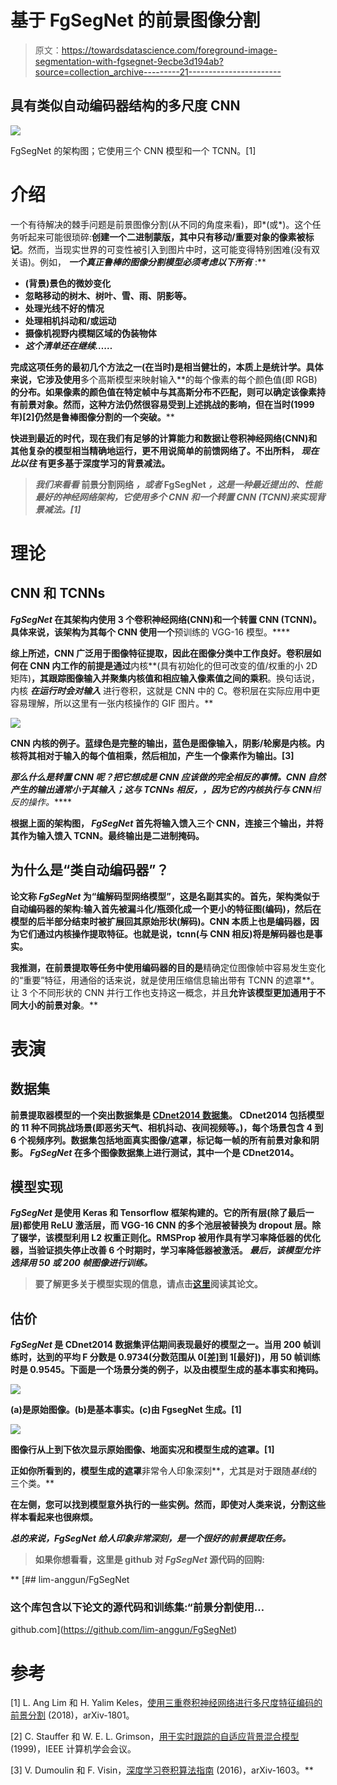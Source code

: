 # 基于 FgSegNet 的前景图像分割

> 原文：<https://towardsdatascience.com/foreground-image-segmentation-with-fgsegnet-9ecbe3d194ab?source=collection_archive---------21----------------------->

## 具有类似自动编码器结构的多尺度 CNN

![](img/4d095f8a6cf7c340eff36b82cac0a09d.png)

FgSegNet 的架构图；它使用三个 CNN 模型和一个 TCNN。[1]

# 介绍

一个有待解决的棘手问题是前景图像分割(从不同的角度来看)，即*(或*)。这个任务听起来可能很琐碎:**创建一个二进制蒙版，其中只有移动/重要对象的像素被标记**。然而，当现实世界的可变性被引入到图片中时，这可能变得特别困难(没有双关语)。例如， ***一个真正鲁棒的图像分割模型必须考虑以下所有*** :**

*   **(背景)景色的微妙变化**
*   **忽略移动的树木、树叶、雪、雨、阴影等。**
*   **处理光线不好的情况**
*   **处理相机抖动和/或运动**
*   **摄像机视野内模糊区域的伪装物体**
*   ***这个清单还在继续……***

**完成这项任务的最初几个方法之一(在当时)是相当健壮的，本质上是统计学。具体来说，它涉及使用**多个高斯模型来映射输入**的每个像素的每个颜色值(即 RGB)**的分布。如果像素的颜色值在特定帧中与其高斯分布不匹配，则可以确定该像素持有前景对象。然而，这种方法仍然很容易受到上述挑战的影响，但在当时(1999 年)[2]仍然是鲁棒图像分割的一个突破。****

**快进到最近的时代，现在我们有足够的计算能力和数据让卷积神经网络(CNN)和其他复杂的模型相当精确地运行，更不用说简单的前馈网络了。不出所料， ***现在比以往*** 有更多基于深度学习的背景减法。**

> ***我们来看看* **前景分割网络** *，或者* **FgSegNet** *，这是一种最近提出的、性能最好的神经网络架构，它使用多个 CNN 和一个转置 CNN (TCNN)来实现背景减法。[1]***

# **理论**

## **CNN 和 TCNNs**

*****FgSegNet*** 在其架构内使用 3 个卷积神经网络(CNN)和一个转置 CNN (TCNN)。具体来说，该架构为其每个 CNN 使用一个**预训练的 VGG-16 模型。****

**综上所述，CNN 广泛用于图像特征提取，因此在图像分类中工作良好。卷积层如何在 CNN 内工作的前提是通过**内核**(具有初始化的但可改变的值/权重的小 2D 矩阵)**，其跟踪图像输入并聚集内核值和相应输入像素值之间的乘积**。换句话说，内核 ***在运行时会对输入*** 进行卷积，这就是 CNN 中的 C。卷积层在实际应用中更容易理解，所以这里有一张内核操作的 GIF 图片。**

**![](img/4c384c269336c554455c83154ba9ceec.png)**

**CNN 内核的例子。蓝绿色是完整的输出，蓝色是图像输入，阴影/轮廓是内核。内核将其相对于输入的每个值相乘，然后相加，产生一个像素作为输出。[3]**

*****那么什么是转置 CNN 呢？把它想成是 CNN 应该做的完全相反的事情。CNN 自然产生的输出通常小于其输入；这与 TCNNs 相反，**，因为它的内核执行与 CNN**相反的操作。*****

**根据上面的架构图， ***FgSegNet*** 首先将输入馈入三个 CNN，连接三个输出，并将其作为输入馈入 TCNN。最终输出是二进制掩码。**

## **为什么是“类自动编码器”？**

**论文称 ***FgSegNet*** 为“**编解码型网络模型**”，这是名副其实的。首先，**架构类似于自动编码器**的架构:输入首先被漏斗化/瓶颈化成一个更小的特征图(编码)，然后在模型的后半部分结束时被扩展回其原始形状(解码)。CNN 本质上也是编码器，因为它们通过内核操作提取特征。也就是说，**tcnn**(与 CNN 相反)**将是解码器**也是事实。**

**我推测，在前景提取等任务中使用编码器的目的是**精确定位图像帧中容易发生变化的“重要”特征，用通俗的话来说，就是使用压缩信息输出带有 TCNN 的遮罩**。让 3 个不同形状的 CNN 并行工作也支持这一概念，并且**允许该模型更加通用于不同大小的前景对象**。**

# **表演**

## **数据集**

**前景提取器模型的一个突出数据集是 [CDnet2014 数据集](http://changedetection.net/)。 **CDnet2014 包括模型的 11 种不同挑战场景**(即恶劣天气、相机抖动、夜间视频等。)，每个场景包含 4 到 6 个视频序列。数据集包括地面真实图像/遮罩，标记每一帧的所有前景对象和阴影。 ***FgSegNet*** 在多个图像数据集上进行测试，其中一个是 CDnet2014。**

## **模型实现**

*****FgSegNet*** 是使用 Keras 和 Tensorflow 框架构建的。它的所有层(除了最后一层)都使用 ReLU 激活层，而 VGG-16 CNN 的多个池层被替换为 dropout 层。除了辍学，该模型利用 L2 权重正则化。RMSProp 被用作具有学习率降低器的优化器，当验证损失停止改善 6 个时期时，学习率降低器被激活。 ***最后，该模型允许选择用 50 或 200 帧图像进行训练。*****

> **要了解更多关于模型实现的信息，请点击[这里](https://arxiv.org/abs/1801.02225)阅读其论文。**

## **估价**

*****FgSegNet*** 是 CDnet2014 数据集评估期间表现最好的模型之一。当用 200 帧训练时，达到的平均 F 分数是 0.9734(分数范围从 0[差]到 1[最好])，用 50 帧训练时是 0.9545。下面是一个场景分类的例子，以及由模型生成的基本事实和掩码。**

**![](img/8a1e374e11c66f42d3aa3755500244f3.png)**

**(a)是原始图像。(b)是基本事实。(c)由 FgsegNet 生成。[1]**

**![](img/2d8d15b7ed7dd02db7e4cfc08b15a6c0.png)**

**图像行从上到下依次显示原始图像、地面实况和模型生成的遮罩。[1]**

**正如你所看到的，模型生成的遮罩**非常令人印象深刻**，尤其是对于跟随*基线*的三个类。**

**在左侧，您可以找到模型意外执行的一些实例。然而，即使对人类来说，分割这些样本看起来也很麻烦。**

*****总的来说，FgSegNet 给人印象非常深刻，是一个很好的前景提取任务。*****

> **如果你想看看，这里是 github 对 ***FgSegNet*** 源代码的回购:**

**[](https://github.com/lim-anggun/FgSegNet) [## lim-anggun/FgSegNet

### 这个库包含以下论文的源代码和训练集:“前景分割使用…

github.com](https://github.com/lim-anggun/FgSegNet) 

# 参考

[1] L. Ang Lim 和 H. Yalim Keles，[使用三重卷积神经网络进行多尺度特征编码的前景分割](https://arxiv.org/abs/1801.02225) (2018)，arXiv-1801。

[2] C. Stauffer 和 W. E. L. Grimson，[用于实时跟踪的自适应背景混合模型](https://ieeexplore.ieee.org/document/784637) (1999)，IEEE 计算机学会会议。

[3] V. Dumoulin 和 F. Visin，[深度学习卷积算法指南](https://arxiv.org/abs/1603.07285) (2016)，arXiv-1603。**